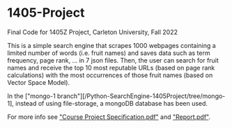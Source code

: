 # 1405-Project
Final Code for 1405Z Project, Carleton University, Fall 2022

This is a simple search engine that scrapes 1000 webpages containing a limited number of words (i.e. fruit names) and saves data such as term frequency, page rank, ... in 7 json files. Then, the user can search for fruit names and receive the top 10 most reputable URLs (based on page rank calculations) with the most occurrences of those fruit names (based on Vector Space Model).

In the ["mongo-1 branch"][/Python-SearchEngine-1405Project/tree/mongo-1], instead of using file-storage, a mongoDB database has been used.

For more info see ["Course Project Specification.pdf"](/Course%20Project%20Specification.pdf) and ["Report.pdf"](/1405-Project/blob/main/Report.pdf).
